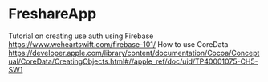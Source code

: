 # FreshareApp

Tutorial on creating use auth using Firebase
https://www.weheartswift.com/firebase-101/
How to use CoreData
https://developer.apple.com/library/content/documentation/Cocoa/Conceptual/CoreData/CreatingObjects.html#//apple_ref/doc/uid/TP40001075-CH5-SW1
